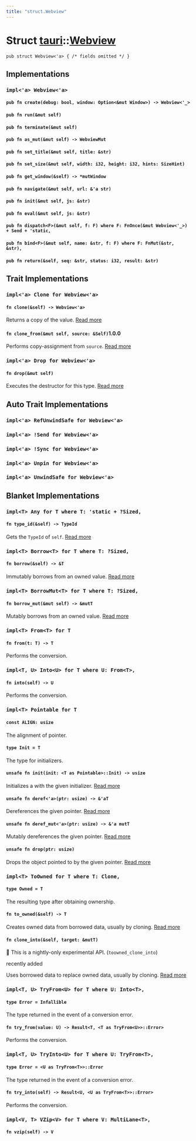```yaml
---
title: "struct.Webview"
---
```


# Struct [tauri](/docs/api/rust/tauri/index.html)::​[Webview](/docs/api/rust/tauri/)

    pub struct Webview<'a> { /* fields omitted */ }

## Implementations

### `impl<'a> Webview<'a>`

#### `pub fn create(debug: bool, window: Option<&mut Window>) -> Webview<'_>`

#### `pub fn run(&mut self)`

#### `pub fn terminate(&mut self)`

#### `pub fn as_mut(&mut self) -> WebviewMut`

#### `pub fn set_title(&mut self, title: &str)`

#### `pub fn set_size(&mut self, width: i32, height: i32, hints: SizeHint)`

#### `pub fn get_window(&self) -> *mutWindow`

#### `pub fn navigate(&mut self, url: &'a str)`

#### `pub fn init(&mut self, js: &str)`

#### `pub fn eval(&mut self, js: &str)`

#### `pub fn dispatch<F>(&mut self, f: F) where F: FnOnce(&mut Webview<'_>) + Send + 'static,`

#### `pub fn bind<F>(&mut self, name: &str, f: F) where F: FnMut(&str, &str),`

#### `pub fn return(&self, seq: &str, status: i32, result: &str)`

## Trait Implementations

### `impl<'a> Clone for Webview<'a>`

#### `fn clone(&self) -> Webview<'a>`

Returns a copy of the value. [Read more](https://doc.rust-lang.org/nightly/core/clone/trait.Clone.html#tymethod.clone)

#### `fn clone_from(&mut self, source: &Self)`1.0.0

Performs copy-assignment from `source`. [Read more](https://doc.rust-lang.org/nightly/core/clone/trait.Clone.html#method.clone_from)

### `impl<'a> Drop for Webview<'a>`

#### `fn drop(&mut self)`

Executes the destructor for this type. [Read more](https://doc.rust-lang.org/nightly/core/ops/drop/trait.Drop.html#tymethod.drop)

## Auto Trait Implementations

### `impl<'a> RefUnwindSafe for Webview<'a>`

### `impl<'a> !Send for Webview<'a>`

### `impl<'a> !Sync for Webview<'a>`

### `impl<'a> Unpin for Webview<'a>`

### `impl<'a> UnwindSafe for Webview<'a>`

## Blanket Implementations

### `impl<T> Any for T where T: 'static + ?Sized,`

#### `fn type_id(&self) -> TypeId`

Gets the `TypeId` of `self`. [Read more](https://doc.rust-lang.org/nightly/core/any/trait.Any.html#tymethod.type_id)

### `impl<T> Borrow<T> for T where T: ?Sized,`

#### `fn borrow(&self) -> &T`

Immutably borrows from an owned value. [Read more](https://doc.rust-lang.org/nightly/core/borrow/trait.Borrow.html#tymethod.borrow)

### `impl<T> BorrowMut<T> for T where T: ?Sized,`

#### `fn borrow_mut(&mut self) -> &mutT`

Mutably borrows from an owned value. [Read more](https://doc.rust-lang.org/nightly/core/borrow/trait.BorrowMut.html#tymethod.borrow_mut)

### `impl<T> From<T> for T`

#### `fn from(t: T) -> T`

Performs the conversion.

### `impl<T, U> Into<U> for T where U: From<T>,`

#### `fn into(self) -> U`

Performs the conversion.

### `impl<T> Pointable for T`

#### `const ALIGN: usize`

The alignment of pointer.

#### `type Init = T`

The type for initializers.

#### `unsafe fn init(init: <T as Pointable>::Init) -> usize`

Initializes a with the given initializer. [Read more](/docs/api/rust/tauri/about:blank#tymethod.init)

#### `unsafe fn deref<'a>(ptr: usize) -> &'aT`

Dereferences the given pointer. [Read more](/docs/api/rust/tauri/about:blank#tymethod.deref)

#### `unsafe fn deref_mut<'a>(ptr: usize) -> &'a mutT`

Mutably dereferences the given pointer. [Read more](/docs/api/rust/tauri/about:blank#tymethod.deref_mut)

#### `unsafe fn drop(ptr: usize)`

Drops the object pointed to by the given pointer. [Read more](/docs/api/rust/tauri/about:blank#tymethod.drop)

### `impl<T> ToOwned for T where T: Clone,`

#### `type Owned = T`

The resulting type after obtaining ownership.

#### `fn to_owned(&self) -> T`

Creates owned data from borrowed data, usually by cloning. [Read more](https://doc.rust-lang.org/nightly/alloc/borrow/trait.ToOwned.html#tymethod.to_owned)

#### `fn clone_into(&self, target: &mutT)`

🔬 This is a nightly-only experimental API. (`toowned_clone_into`)

recently added

Uses borrowed data to replace owned data, usually by cloning. [Read more](https://doc.rust-lang.org/nightly/alloc/borrow/trait.ToOwned.html#method.clone_into)

### `impl<T, U> TryFrom<U> for T where U: Into<T>,`

#### `type Error = Infallible`

The type returned in the event of a conversion error.

#### `fn try_from(value: U) -> Result<T, <T as TryFrom<U>>::Error>`

Performs the conversion.

### `impl<T, U> TryInto<U> for T where U: TryFrom<T>,`

#### `type Error = <U as TryFrom<T>>::Error`

The type returned in the event of a conversion error.

#### `fn try_into(self) -> Result<U, <U as TryFrom<T>>::Error>`

Performs the conversion.

### `impl<V, T> VZip<V> for T where V: MultiLane<T>,`

#### `fn vzip(self) -> V`
